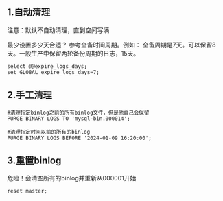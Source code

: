 

## 1.自动清理

注意：默认不自动清理，直到空间写满

最少设置多少天合适？ 参考全备时间周期。例如： 全备周期是7天。可以保留8天。一般生产中保留两轮备份周期的日志，15天。

```
select @@expire_logs_days;
set GLOBAL expire_logs_days=7;
```

## 2.手工清理

```
#清理指定binlog之前的所有binlog文件，但是他自己会保留
PURGE BINARY LOGS TO 'mysql-bin.000014';

#清理指定时间以前的所有的binlog
PURGE BINARY LOGS BEFORE '2024-01-09 16:20:00';
```

## 3.重置binlog

危险！会清空所有的binlog并重新从000001开始

```
reset master;
```